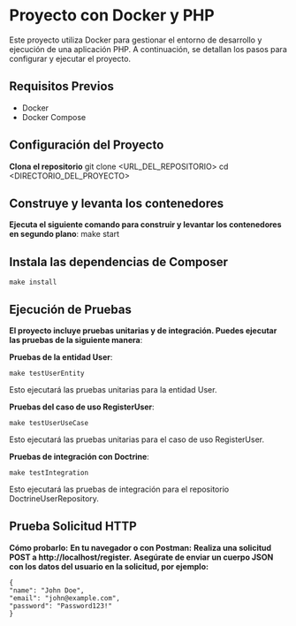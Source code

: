 # Proyecto con Docker y PHP

Este proyecto utiliza Docker para gestionar el entorno de desarrollo y ejecución de una aplicación PHP. A continuación, se detallan los pasos para configurar y ejecutar el proyecto.

## Requisitos Previos

- Docker
- Docker Compose

## Configuración del Proyecto

**Clona el repositorio**
   git clone <URL_DEL_REPOSITORIO>
   cd <DIRECTORIO_DEL_PROYECTO>

## Construye y levanta los contenedores
**Ejecuta el siguiente comando para construir y levantar los contenedores en segundo plano**:
    make start

## Instala las dependencias de Composer
    make install

## Ejecución de Pruebas

**El proyecto incluye pruebas unitarias y de integración. Puedes ejecutar las pruebas de la siguiente manera**:

**Pruebas de la entidad User**:

    make testUserEntity

Esto ejecutará las pruebas unitarias para la entidad User.

**Pruebas del caso de uso RegisterUser**:

    make testUserUseCase
    
Esto ejecutará las pruebas unitarias para el caso de uso RegisterUser.

**Pruebas de integración con Doctrine**:

    make testIntegration
Esto ejecutará las pruebas de integración para el repositorio DoctrineUserRepository.

## Prueba Solicitud HTTP

**Cómo probarlo:**
**En tu navegador o con Postman:**
**Realiza una solicitud POST a http://localhost/register.**
**Asegúrate de enviar un cuerpo JSON con los datos del usuario en la solicitud, por ejemplo:**

    {
    "name": "John Doe",
    "email": "john@example.com",
    "password": "Password123!"
    }
